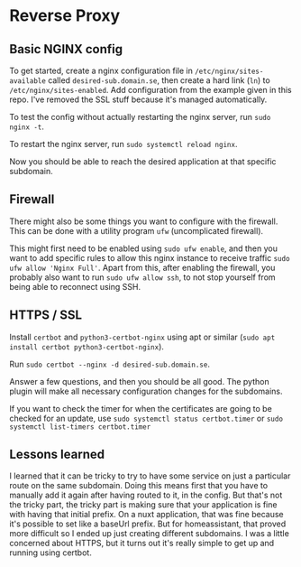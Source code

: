 # Reverse Proxy

## Basic NGINX config
To get started, create a nginx configuration file in `/etc/nginx/sites-available` called `desired-sub.domain.se`, then create a hard link (`ln`) to `/etc/nginx/sites-enabled`. Add configuration from the example given in this repo. I've removed the SSL stuff because it's managed automatically. 

To test the config without actually restarting the nginx server, run `sudo nginx -t`. 

To restart the nginx server, run `sudo systemctl reload nginx`. 

Now you should be able to reach the desired application at that specific subdomain. 

## Firewall

There might also be some things you want to configure with the firewall. This can be done with a utility program `ufw` (uncomplicated firewall).

This might first need to be enabled using `sudo ufw enable`, and then you want to add specific rules to allow this nginx instance to receive traffic  `sudo ufw allow 'Nginx Full'`. Apart from this, after enabling the firewall, you probably also want to run `sudo ufw allow ssh`, to not stop yourself from being able to reconnect using SSH.

## HTTPS / SSL

Install `certbot` and `python3-certbot-nginx` using apt or similar (`sudo apt install certbot python3-certbot-nginx`).

Run `sudo certbot --nginx -d desired-sub.domain.se`. 

Answer a few questions, and then you should be all good. The python plugin will make all necessary configuration changes for the subdomains. 

If you want to check the timer for when the certificates are going to be checked for an update, use `sudo systemctl status certbot.timer` or `sudo systemctl list-timers certbot.timer`

## Lessons learned 

I learned that it can be tricky to try to have some service on just a particular route on the same subdomain. Doing this means first that you have to manually add it again after having routed to it, in the config. But that's not the tricky part, the tricky part is making sure that your application is fine with having that initial prefix. On a nuxt application, that was fine because it's possible to set like a baseUrl prefix. But for homeassistant, that proved more difficult so I ended up just creating different subdomains. I was a little concerned about HTTPS, but it turns out it's really simple to get up and running using certbot. 
